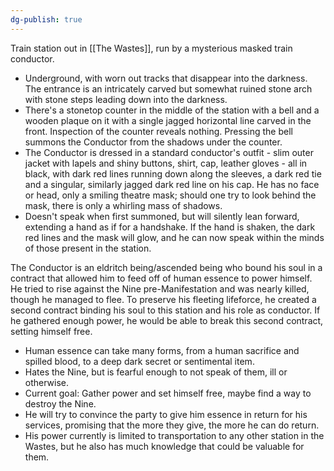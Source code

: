 ```yaml
---
dg-publish: true
---
```

Train station out in [[The Wastes]], run by a mysterious masked train conductor. 
- Underground, with worn out tracks that disappear into the darkness. The entrance is an intricately carved but somewhat ruined stone arch with stone steps leading down into the darkness. 
- There's a stonetop counter in the middle of the station with a bell and a wooden plaque on it with a single jagged horizontal line carved in the front. Inspection of the counter reveals nothing. Pressing the bell summons the Conductor from the shadows under the counter. 
- The Conductor is dressed in a standard conductor's outfit - slim outer jacket with lapels and shiny buttons, shirt, cap, leather gloves - all in black, with dark red lines running down along the sleeves, a dark red tie and a singular, similarly jagged dark red line on his cap. He has no face or head, only a smiling theatre mask; should one try to look behind the mask, there is only a whirling mass of shadows. 
- Doesn't speak when first summoned, but will silently lean forward, extending a hand as if for a handshake. If the hand is shaken, the dark red lines and the mask will glow, and he can now speak within the minds of those present in the station. 

The Conductor is an eldritch being/ascended being who bound his soul in a contract that allowed him to feed off of human essence to power himself. He tried to rise against the Nine pre-Manifestation and was nearly killed, though he managed to flee. To preserve his fleeting lifeforce, he created a second contract binding his soul to this station and his role as conductor. If he gathered enough power, he would be able to break this second contract, setting himself free. 
- Human essence can take many forms, from a human sacrifice and spilled blood, to a deep dark secret or sentimental item. 
- Hates the Nine, but is fearful enough to not speak of them, ill or otherwise. 
- Current goal: Gather power and set himself free, maybe find a way to destroy the Nine. 
- He will try to convince the party to give him essence in return for his services, promising that the more they give, the more he can do return. 
- His power currently is limited to transportation to any other station in the Wastes, but he also has much knowledge that could be valuable for them. 